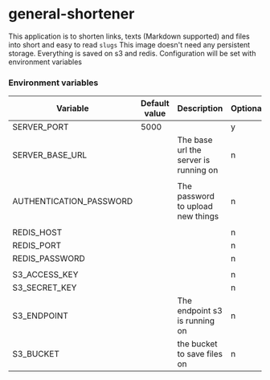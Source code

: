 # general-shortener

This application is to shorten links, texts (Markdown supported) and files into short and easy to read `slugs`
This image doesn't need any persistent storage. Everything is saved on s3 and redis. Configuration will be set with environment variables

### Environment variables

| Variable                | Default value | Description                           | Optional |
| ----------------------- | ------------- | ------------------------------------- | -------- |
| SERVER_PORT             | 5000          |                                       | y        |
| SERVER_BASE_URL         |               | The base url the server is running on | n        |
|                         |               |                                       |          |
| AUTHENTICATION_PASSWORD |               | The password to upload new things     | n        |
|                         |               |                                       |          |
| REDIS_HOST              |               |                                       | n        |
| REDIS_PORT              |               |                                       | n        |
| REDIS_PASSWORD          |               |                                       | n        |
|                         |               |                                       |          |
| S3_ACCESS_KEY           |               |                                       | n        |
| S3_SECRET_KEY           |               |                                       | n        |
| S3_ENDPOINT             |               | The endpoint s3 is running on         | n        |
| S3_BUCKET               |               | the bucket to save files on           | n        |
